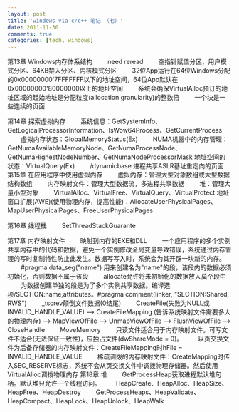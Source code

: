 ```yaml
---
layout: post
title: 'windows via c/c++ 笔记 （七）'
date: 2011-11-30
comments: true
categories: [tech, windows]
---
```

第13章 Windows内存体系结构
<span style="padding-left: 30px;">need reread</span>
<span style="padding-left: 30px;">空指针赋值分区、用户模式分区、64KB禁入分区、内核模式分区</span>
<span style="padding-left: 30px;">32位App运行在64位Windows分配的0x00000000'7FFFFFFF以下的地址空间，64位App默认在0x00000000'80000000以上的地址空间</span>
<span style="padding-left: 30px;">系统会确保VirtualAlloc预订的地址区域的起始地址是分配粒度(allocation granularity)的整数倍</span>
<span style="padding-left: 30px;">一个块是一些连续的页面</span>

第14章 探索虚拟内存
<span style="padding-left: 30px;">系统信息：GetSystemInfo、GetLogicalProcessorInformation、IsWow64Process、GetCurrentProcess</span>
<span style="padding-left: 30px;">虚拟内存状态：GlobalMemoryStatus(Ex)</span>
<span style="padding-left: 30px;">NUMA机器中的内存管理：GetNumaAvailableMemoryNode、GetNumaProcessNode、GetNumaHighestNodeNumber、GetNumaNodeProcessorMask</span>
地址空间的状态：VirtualQuery(Ex)
<span style="padding-left: 30px;">/dynamicbase  进程共享ASLR基址重定向的页面</span>
第15章 在应用程序中使用虚拟内存
<span style="padding-left: 30px;">虚拟内存：管理大型对象数组或大型数据结构数组</span>
<span style="padding-left: 30px;">内存映射文件：管理大型数据流，多进程共享数据</span>
<span style="padding-left: 30px;">堆：管理大量小型对象</span>
<span style="padding-left: 30px;">VirtualAlloc、VirtualFree、VirtualQuery、VirtualProtect</span>
地址窗口扩展(AWE)(使用物理内存，提高性能)：AllocateUserPhysicalPages、MapUserPhysicalPages、FreeUserPhysicalPages

第16章 线程栈
<span style="padding-left: 30px;">SetThreadStackGuarante</span>

<!--more-->

第17章 内存映射文件
<span style="padding-left: 30px;">映射到内存的EXE和DLL</span>
<span style="padding-left: 30px;">一个应用程序的多个实例共享内存中的代码和数据，避免一个实例修改全局变量导致错误，系统通过内存管理的写时复制特性防止此发生。数据写写入时，系统会为其开辟一块新的内存。</span>
<span style="padding-left: 30px;">#pragma data_seg("name") 用来创建名为"name"的段，该段内的数据必须初始化，否则数据不属于该段</span>
<span style="padding-left: 30px;">allocate允许将未初始化的数据放入莫个段中</span>
<span style="padding-left: 30px;">为数据创建单独的段是为了多个实例共享数据。编译选项/SECTION:name,attributes。#pragma comment(linker, "SECTION:Shared, RWS")</span>
<span style="padding-left: 30px;">_tscrev颠倒文件数据(0结尾)</span>
<span style="padding-left: 30px;">CreateFile(失败为NULL或INVALID_HANDLE_VALUE) --> CreateFileMapping (告诉系统映射文件需要多大的物理内存) --> MapViewOfFile --> UnmapViewOfFile --> FlushViewOfFile --> CloseHandle</span>
<span style="padding-left: 30px;">MoveMemory</span>
<span style="padding-left: 30px;">只读文件适合用于内存映射文件。可写文件不适合(无法保证一致性)，应独占文件(dwShareMode = 0)。</span>
<span style="padding-left: 30px;">以页交换文件为后备存储器的内存映射文件：CreateFileMapping时hFile = INVALID_HANDLE_VALUE</span>
<span style="padding-left: 30px;">稀疏调拨的内存映射文件：CreateMapping时传入SEC_RESERVE标志，系统不会从页交换文件中调拨物理存储器。然后使用VirtualAlloc调拨物理内存</span>
第18章 堆
<span style="padding-left: 30px;">GetProcessHeap获取进程默认堆句柄。默认堆只允许一个线程访问。</span>
<span style="padding-left: 30px;">HeapCreate、HeapAlloc、HeapSize、HeapFree、HeapDestroy</span>
<span style="padding-left: 30px;">GetProcessHeaps、HeapValidate、HeapCompact、HeapLock、HeapUnlock、HeapWalk</span>
